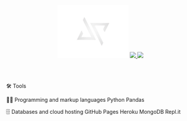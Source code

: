 <p align="center">
   <img src="https://github.com/JotaP07/JotaP07/blob/master/logoAtt.png" width="190" > 
   <a href="https://github.com/DenverCoder1/readme-typing-svg">
    <img src="https://readme-typing-svg.herokuapp.com?font=Cairo+Play&color=D3D3D3&size=50&center=true&vCenter=true&width=900&height=100&lines=-+Привет!+-;-+Меня зовут Кирилл+-;-+И я занимаюсь анализом данных+-;-+Учусь с.утками+-">
    <img src="https://readme-typing-svg.herokuapp.com?font=Cairo+Play&color=D3D3D3&size=50&center=true&vCenter=true&width=900&height=100&lines=-+Hello!+-;-+I'm+João+Pedro+-;-+Software+Engineering+Student+-;-+Focused+on+Learning+-">
  </a>

<br><br>


🛠️ Tools

👨‍💻 Programming and markup languages
Python Pandas

🗄️ Databases and cloud hosting
GitHub Pages Heroku MongoDB Repl.it
